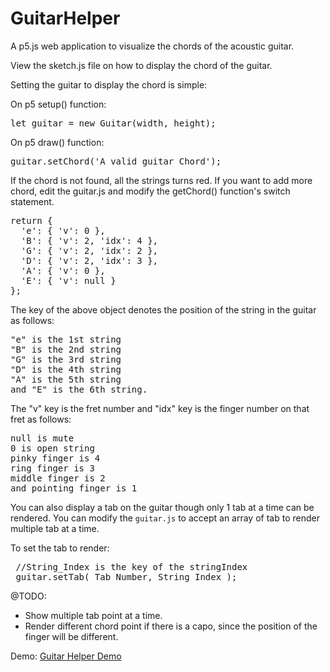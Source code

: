 # GuitarHelper
A p5.js web application to visualize the chords of the acoustic guitar.

View the sketch.js file on how to display the chord of the guitar.


Setting the guitar to display the chord is simple:

On p5 setup() function:
<pre>
let guitar = new Guitar(width, height);
</pre>

On p5 draw() function:
<pre>
guitar.setChord('A valid guitar Chord');
</pre>

If the chord is not found, all the strings turns red. If you want to add more chord, edit the guitar.js and modify the getChord() function's switch statement.

<pre>
return {
  'e': { 'v': 0 },
  'B': { 'v': 2, 'idx': 4 },
  'G': { 'v': 2, 'idx': 2 },
  'D': { 'v': 2, 'idx': 3 },
  'A': { 'v': 0 },
  'E': { 'v': null }
};
</pre>

The key of the above object denotes the position of the string in the guitar as follows:
<pre>
"e" is the 1st string
"B" is the 2nd string
"G" is the 3rd string
"D" is the 4th string
"A" is the 5th string 
and "E" is the 6th string.
</pre>
The "v" key is the fret number and "idx" key is the finger number on that fret as follows:
<pre>
null is mute
0 is open string
pinky finger is 4
ring finger is 3
middle finger is 2
and pointing finger is 1
</pre>

You can also display a tab on the guitar though only 1 tab at a time can be rendered. You can modify the <code>guitar.js</code> to accept an array of tab to render multiple tab at a time.

To set the tab to render:
<pre>
 //String_Index is the key of the stringIndex
 guitar.setTab( Tab_Number, String_Index );
</pre>

@TODO: 
* Show multiple tab point at a time.
* Render different chord point if there is a capo, since the position of the finger will be different.

Demo:
[Guitar Helper Demo](https://editor.p5js.org/full/Hy5YY-Cu7)
